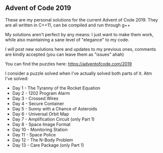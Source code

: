 ## Advent of Code 2019

These are my personal solutions for the current Advent of Code 2019. They are all written in C++11, can be compiled and run through g++

My solutions aren't perfect by any means: I just want to make them work, while also maintaining a sane level of "elegance" to my code.

I will post new solutions here and updates to my previous ones, comments are kindly accepted (you can leave them as "issues" ahah)	

You can find the puzzles here: https://adventofcode.com/2019

I consider a puzzle solved when I've actually solved both parts of it. Atm I've solved:

- Day 1 - The Tyranny of the Rocket Equation
- Day 2 - 1202 Program Alarm
- Day 3 - Crossed Wires
- Day 4 - Secure Container
- Day 5 - Sunny with a Chance of Asteroids
- Day 6 - Universal Orbit Map
- Day 7 - Amplification Circuit (only Part 1)
- Day 8 - Space Image Format
- Day 10 - Monitoring Station
- Day 11 - Space Police
- Day 12 - The N-Body Problem
- Day 13 - Care Package (only Part 1)

